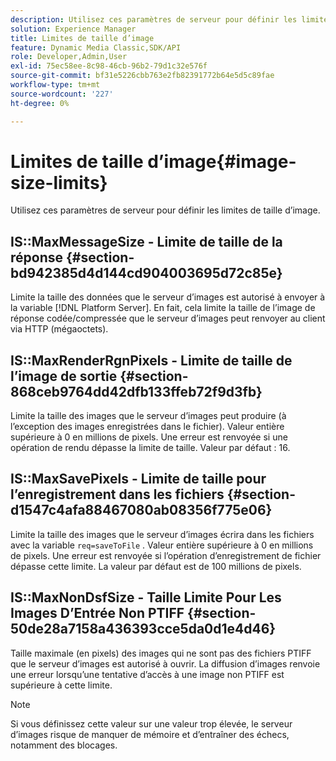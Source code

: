 ```yaml
---
description: Utilisez ces paramètres de serveur pour définir les limites de taille d’image.
solution: Experience Manager
title: Limites de taille d’image
feature: Dynamic Media Classic,SDK/API
role: Developer,Admin,User
exl-id: 75ec58ee-8c98-46cb-96b2-79d1c32e576f
source-git-commit: bf31e5226cbb763e2fb82391772b64e5d5c89fae
workflow-type: tm+mt
source-wordcount: '227'
ht-degree: 0%

---
```


# Limites de taille d’image{#image-size-limits}

Utilisez ces paramètres de serveur pour définir les limites de taille d’image.

## IS::MaxMessageSize - Limite de taille de la réponse {#section-bd942385d4d144cd904003695d72c85e}

Limite la taille des données que le serveur d’images est autorisé à envoyer à la variable [!DNL Platform Server]. En fait, cela limite la taille de l’image de réponse codée/compressée que le serveur d’images peut renvoyer au client via HTTP (mégaoctets).

## IS::MaxRenderRgnPixels - Limite de taille de l’image de sortie {#section-868ceb9764dd42dfb133ffeb72f9d3fb}

Limite la taille des images que le serveur d’images peut produire (à l’exception des images enregistrées dans le fichier). Valeur entière supérieure à 0 en millions de pixels. Une erreur est renvoyée si une opération de rendu dépasse la limite de taille. Valeur par défaut : 16.

## IS::MaxSavePixels - Limite de taille pour l’enregistrement dans les fichiers {#section-d1547c4afa88467080ab08356f775e06}

Limite la taille des images que le serveur d’images écrira dans les fichiers avec la variable `req=saveToFile` . Valeur entière supérieure à 0 en millions de pixels. Une erreur est renvoyée si l’opération d’enregistrement de fichier dépasse cette limite. La valeur par défaut est de 100 millions de pixels.

## IS::MaxNonDsfSize - Taille Limite Pour Les Images D’Entrée Non PTIFF {#section-50de28a7158a436393cce5da0d1e4d46}

Taille maximale (en pixels) des images qui ne sont pas des fichiers PTIFF que le serveur d’images est autorisé à ouvrir. La diffusion d’images renvoie une erreur lorsqu’une tentative d’accès à une image non PTIFF est supérieure à cette limite.

>[!NOTE]
>
>Si vous définissez cette valeur sur une valeur trop élevée, le serveur d’images risque de manquer de mémoire et d’entraîner des échecs, notamment des blocages.
